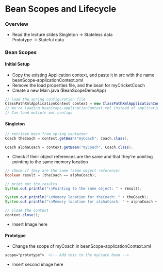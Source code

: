 # Bean Scopes and Lifecycle

### Overview
* Read the lecture slides
Singleton -> Stateless data  
Prototype -> Stateful data  

### Bean Scopes
#### Initial Setup
* Copy the existing Application context, and paste it in src with the name beanScope-applicationContext.xml
* Remove the load properties file, and the bean for myCricketCoach
* Create a new Main.java (BeanScopeDemoApp)
```java
// load the spring configuration file
ClassPathXmlApplicationContext context = new ClassPathXmlApplicationContext("beanScope-applicationContext.xml");
// We're loading beanScope-applicationContext.xml instead of applicationContext.xml
// Can load muliple xml configs
```

#### Singleton
```java
// retrieve bean from spring container
Coach theCoach = context.getBean("myCoach", Coach.class);

Coach alphaCoach = context.getBean("myCoach", Coach.class);
```
* Check if their object references are the same and that they're pointing pointing to the same memory location
```java
// check if they are the same (same object reference)
boolean result = (theCoach == alphaCoach);

// print out the results
System.out.println("\nPointing to the same object: " + result);

System.out.println("\nMemory location for theCoach: " + theCoach);
System.out.println("\nMemory location for alphaCoach: " + alphaCoach + "\n");

// close the context
context.close();
```
* Insert Image here

#### Prototype
* Change the scope of myCoach in beanScope-applicationContext.xml
```xml
scope="prototype">	<!-- Add this to the myCoach bean -->
```
* Insert second image here
